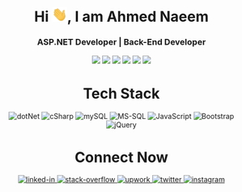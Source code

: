<p align="center">
<h1 align="center">Hi <img src="https://raw.githubusercontent.com/ABSphreak/ABSphreak/master/gifs/Hi.gif" width="30px">, I am Ahmed Naeem</h1>
<h3 align="center">ASP.NET Developer | Back-End Developer </h3>
<p align="center">
  <img src="https://gpvc.arturio.dev/ahmedtahami" />
  <img src="https://img.shields.io/badge/Age-20-orange" />
  <img src="https://img.shields.io/badge/Education-BSCS-informational" />
  <img src="https://img.shields.io/badge/Focus-Cloud%20Computing-9cf" />
  <img src="https://img.shields.io/badge/Lives-Pakistan-green" />
  <img src="https://img.shields.io/badge/Languages-English%20%26%20Urdu-yellowgreen" />
</p>
<h1 align="center">Tech Stack</h1>
<p align="center">
<img alt="dotNet" src="https://img.shields.io/badge/.NET-512BD4?style=for-the-badge&logo=dotnet&logoColor=white" />

<img alt="cSharp" src="https://img.shields.io/badge/C%23-239120?style=for-the-badge&logo=c-sharp&logoColor=white" />

<img alt="mySQL" src="https://img.shields.io/badge/MySQL-00000F?style=for-the-badge&logo=mysql&logoColor=white" />
  
<img alt="MS-SQL" src="https://img.shields.io/badge/Microsoft%20SQL%20Sever-CC2927?style=for-the-badge&logo=microsoft%20sql%20server&logoColor=white" />

<img alt="JavaScript" src="https://img.shields.io/badge/JavaScript-323330?style=for-the-badge&logo=javascript&logoColor=F7DF1E" />

<img alt="Bootstrap" src="https://img.shields.io/badge/Bootstrap-563D7C?style=for-the-badge&logo=bootstrap&logoColor=white" />

<img alt="jQuery" src="https://img.shields.io/badge/jQuery-0769AD?style=for-the-badge&logo=jquery&logoColor=white" />
</p>
<h1 align="center">Connect Now</h1>

<p align="center">
  <a href="https://www.linkedin.com/in/ahmedtahami">
 <img alt="linked-in" src="https://img.shields.io/badge/linkedin-%230077B5.svg?&style=for-the-badge&logo=linkedin&logoColor=white" />
  </a>
  
  <a href="https://stackoverflow.com/users/14420443/ahmed-naeem">
 <img alt="stack-overflow" src="https://img.shields.io/badge/stack%20overflow-FE7A16?logo=stack-overflow&logoColor=white&style=for-the-badge" />
  </a>
 
  <a href="https://www.upwork.com/fl/ahmedtahami/">
 <img alt="upwork" src="https://img.shields.io/static/v1?style=for-the-badge&message=Upwork&color=222222&logo=Upwork&logoColor=6FDA44&label=" />
  </a>

  <a href="https://twitter.com/ahmedtahami">
  <img alt="twitter" src="https://img.shields.io/badge/twitter-%231DA1F2.svg?&style=for-the-badge&logo=twitter&logoColor=white" />
  </a>

  <a href="https://instagram.com/ahmedtahami">
  <img alt="instagram" src="https://img.shields.io/badge/Instagram-E4405F?style=for-the-badge&logo=instagram&logoColor=white" />
  </a>
</p>
</p>
